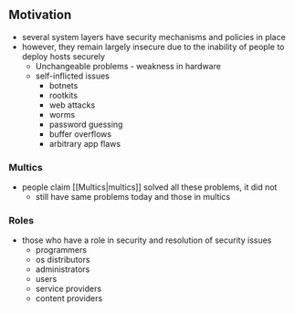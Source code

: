 ## Motivation
- several system layers have security mechanisms and policies in place
- however, they remain largely insecure due to the inability of people to deploy hosts securely
	- Unchangeable problems - weakness in hardware
	- self-inflicted issues
		- botnets
		- rootkits
		- web attacks
		- worms
		- password guessing
		- buffer overflows
		- arbitrary app flaws
### Multics
- people claim [[Multics|multics]] solved all these problems, it did not
	- still have same problems today and those in multics
### Roles
- those who have a role in security and resolution of security issues
	- programmers
	- os distributors
	- administrators
	- users
	- service providers
	- content providers